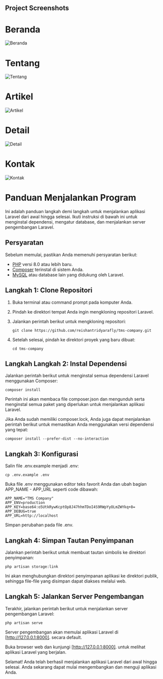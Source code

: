 ## Project Screenshots
# Beranda
![Beranda](https://dfstudio-d420.kxcdn.com/wordpress/wp-content/uploads/2019/06/digital_camera_photo-980x653.jpg)

# Tentang
![Tentang](https://dfstudio-d420.kxcdn.com/wordpress/wp-content/uploads/2019/06/digital_camera_photo-980x653.jpg)

# Artikel 
![Artikel](https://dfstudio-d420.kxcdn.com/wordpress/wp-content/uploads/2019/06/digital_camera_photo-980x653.jpg)

# Detail
![Detail](https://dfstudio-d420.kxcdn.com/wordpress/wp-content/uploads/2019/06/digital_camera_photo-980x653.jpg)

# Kontak
![Kontak](https://dfstudio-d420.kxcdn.com/wordpress/wp-content/uploads/2019/06/digital_camera_photo-980x653.jpg)


# Panduan Menjalankan Program

Ini adalah panduan langkah demi langkah untuk menjalankan aplikasi Laravel dari awal hingga selesai. Ikuti instruksi di bawah ini untuk menginstal dependensi, mengatur database, dan menjalankan server pengembangan Laravel.

## Persyaratan

Sebelum memulai, pastikan Anda memenuhi persyaratan berikut:

- [PHP](https://www.php.net/) versi 8.0 atau lebih baru.
- [Composer](https://getcomposer.org/) terinstal di sistem Anda.
- [MySQL](https://www.mysql.com/) atau database lain yang didukung oleh Laravel.

## Langkah 1: Clone Repositori

1. Buka terminal atau command prompt pada komputer Anda.
2. Pindah ke direktori tempat Anda ingin mengkloning repositori Laravel.
3. Jalankan perintah berikut untuk mengkloning repositori:

   ```shell
   git clone https://github.com/reishantridyarafly/tms-company.git
   
4. Setelah selesai, pindah ke direktori proyek yang baru dibuat:
   
    ```shell
    cd tms-company
    
## Langkah Langkah 2: Instal Dependensi

Jalankan perintah berikut untuk menginstal semua dependensi Laravel menggunakan Composer:

    composer install

Perintah ini akan membaca file composer.json dan mengunduh serta menginstal semua paket yang diperlukan untuk menjalankan aplikasi Laravel.

Jika Anda sudah memiliki composer.lock, Anda juga dapat menjalankan perintah berikut untuk memastikan Anda menggunakan versi dependensi yang tepat:

    composer install --prefer-dist --no-interaction

## Langkah 3: Konfigurasi

Salin file .env.example menjadi .env:

    cp .env.example .env

Buka file .env menggunakan editor teks favorit Anda dan ubah bagian APP_NAME - APP_URL seperti code dibawah:

    APP_NAME="TMS Company"
    APP_ENV=production
    APP_KEY=base64:o5UtkRywKcptOp8J47hhmTDoI4S9RWpYyOLmZWYkq+8=
    APP_DEBUG=true
    APP_URL=http://localhost

Simpan perubahan pada file .env.

## Langkah 4: Simpan Tautan Penyimpanan

Jalankan perintah berikut untuk membuat tautan simbolis ke direktori penyimpanan:

    php artisan storage:link

Ini akan menghubungkan direktori penyimpanan aplikasi ke direktori publik, sehingga file-file yang disimpan dapat diakses melalui web.

## Langkah 5: Jalankan Server Pengembangan

Terakhir, jalankan perintah berikut untuk menjalankan server pengembangan Laravel:

    php artisan serve

Server pengembangan akan memulai aplikasi Laravel di [http://127.0.0.1:8000]. secara default.

Buka browser web dan kunjungi [http://127.0.0.1:8000]. untuk melihat aplikasi Laravel yang berjalan.

Selamat! Anda telah berhasil menjalankan aplikasi Laravel dari awal hingga selesai. Anda sekarang dapat mulai mengembangkan dan menguji aplikasi Anda.